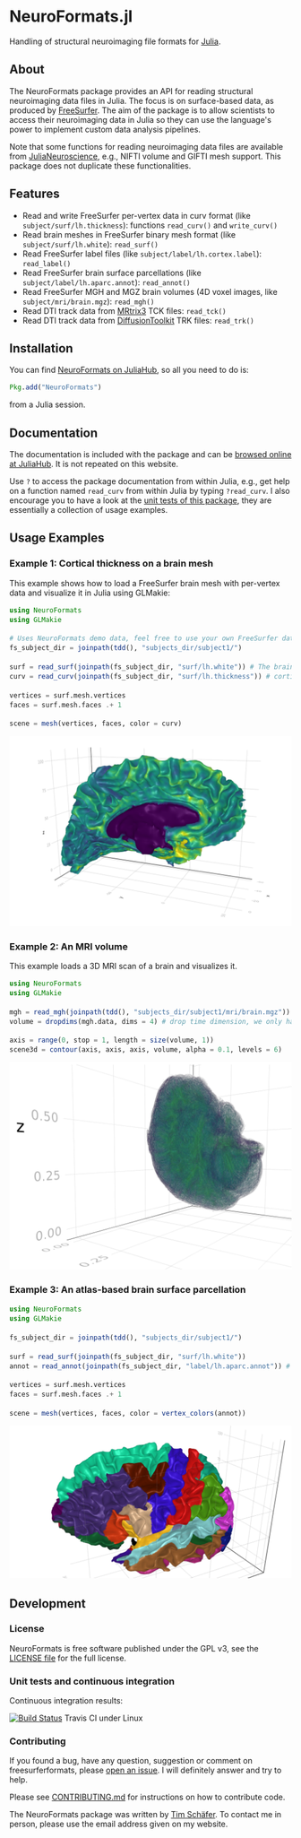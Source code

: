 # NeuroFormats.jl

Handling of structural neuroimaging file formats for [Julia](https://julialang.org).


## About

The NeuroFormats package provides an API for reading structural neuroimaging data files in Julia. The focus is on surface-based data, as produced by [FreeSurfer](https://freesurfer.net). The aim of the package is to allow scientists to access their neuroimaging data in Julia so they can use the language's power to implement custom data analysis pipelines.

Note that some functions for reading neuroimaging data files are available from [JuliaNeuroscience](https://github.com/JuliaNeuroscience), e.g., NIFTI volume and GIFTI mesh support. This package does not duplicate these functionalities.

## Features

* Read and write FreeSurfer per-vertex data in curv format (like `subject/surf/lh.thickness`): functions `read_curv()` and `write_curv()`
* Read brain meshes in FreeSurfer binary mesh format (like `subject/surf/lh.white`): `read_surf()`
* Read FreeSurfer label files (like `subject/label/lh.cortex.label`): `read_label()`
* Read FreeSurfer brain surface parcellations (like `subject/label/lh.aparc.annot`): `read_annot()`
* Read FreeSurfer MGH and MGZ brain volumes (4D voxel images, like `subject/mri/brain.mgz`): `read_mgh()`
* Read DTI track data from [MRtrix3](https://www.mrtrix.org/) TCK files: `read_tck()`
* Read DTI track data from [DiffusionToolkit](http://trackvis.org/dtk/) TRK files: `read_trk()`


## Installation

You can find [NeuroFormats on JuliaHub](https://juliahub.com/ui/Packages/NeuroFormats/zxLcF/), so all you need to do is:

```julia
Pkg.add("NeuroFormats")
```

from a Julia session.


## Documentation

The documentation is included with the package and can be [browsed online at JuliaHub](https://juliahub.com/docs/NeuroFormats/zxLcF/0.2.1/). It is not repeated on this website.

Use `?` to access the package documentation from within Julia, e.g., get help on a function named `read_curv` from within Julia by typing `?read_curv`. I also encourage you to have a look at the [unit tests of this package](./test/), they are essentially a collection of usage examples.


## Usage Examples

### Example 1: Cortical thickness on a brain mesh

This example shows how to load a FreeSurfer brain mesh with per-vertex data and visualize it in Julia using GLMakie:

```julia
using NeuroFormats
using GLMakie

# Uses NeuroFormats demo data, feel free to use your own FreeSurfer data.
fs_subject_dir = joinpath(tdd(), "subjects_dir/subject1/")

surf = read_surf(joinpath(fs_subject_dir, "surf/lh.white")) # The brain mesh.
curv = read_curv(joinpath(fs_subject_dir, "surf/lh.thickness")) # cortical thickness.

vertices = surf.mesh.vertices
faces = surf.mesh.faces .+ 1

scene = mesh(vertices, faces, color = curv)
```

![Vis](./examples/julia_brainplot_NeuroFormats.png?raw=true "A 3D brain surface visualization created in Julia.")


### Example 2: An MRI volume

This example loads a 3D MRI scan of a brain and visualizes it.

```julia
using NeuroFormats
using GLMakie

mgh = read_mgh(joinpath(tdd(), "subjects_dir/subject1/mri/brain.mgz"))
volume = dropdims(mgh.data, dims = 4) # drop time dimension, we only have one frame here.

axis = range(0, stop = 1, length = size(volume, 1))
scene3d = contour(axis, axis, axis, volume, alpha = 0.1, levels = 6)
```

![VisVox](./examples/julia_brainplot_voxels_NeuroFormats.png?raw=true "A 3D brain volume visualization created in Julia.")


### Example 3: An atlas-based brain surface parcellation

```julia
using NeuroFormats
using GLMakie

fs_subject_dir = joinpath(tdd(), "subjects_dir/subject1/")

surf = read_surf(joinpath(fs_subject_dir, "surf/lh.white"))
annot = read_annot(joinpath(fs_subject_dir, "label/lh.aparc.annot")) # from Desikan-Killiani atlas

vertices = surf.mesh.vertices
faces = surf.mesh.faces .+ 1

scene = mesh(vertices, faces, color = vertex_colors(annot))
```

![VisAnnot](./examples/julia_brainplot_parcellation_NeuroFormats.png?raw=true "A 3D brain surface visualization created in Julia.")


## Development

### License

NeuroFormats is free software published under the GPL v3, see the [LICENSE file](./LICENSE) for the full license.


### Unit tests and continuous integration

Continuous integration results:

[![Build Status](https://travis-ci.org/dfsp-spirit/NeuroFormats.jl.svg?branch=main)](https://travis-ci.org/dfsp-spirit/NeuroFormats.jl) Travis CI under Linux


### Contributing

If you found a bug, have any question, suggestion or comment on freesurferformats, please [open an issue](https://github.com/dfsp-spirit/NeuroFormats.jl/issues). I will definitely answer and try to help.

Please see [CONTRIBUTING.md](CONTRIBUTING.md) for instructions on how to contribute code.

The NeuroFormats package was written by [Tim Schäfer](http://rcmd.org/ts/). To contact me in person, please use the email address given on my website.
